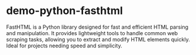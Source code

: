 # demo-python-fasthtml
FastHTML is a Python library designed for fast and efficient HTML parsing and manipulation. It provides lightweight tools to handle common web scraping tasks, allowing you to extract and modify HTML elements quickly. Ideal for projects needing speed and simplicity.
